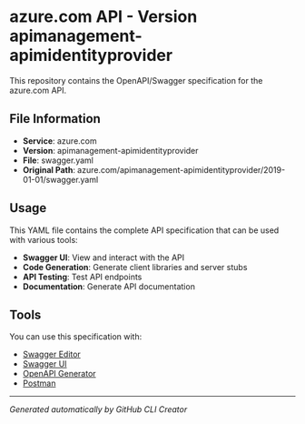 # azure.com API - Version apimanagement-apimidentityprovider

This repository contains the OpenAPI/Swagger specification for the azure.com API.

## File Information

- **Service**: azure.com
- **Version**: apimanagement-apimidentityprovider
- **File**: swagger.yaml
- **Original Path**: azure.com/apimanagement-apimidentityprovider/2019-01-01/swagger.yaml

## Usage

This YAML file contains the complete API specification that can be used with various tools:

- **Swagger UI**: View and interact with the API
- **Code Generation**: Generate client libraries and server stubs
- **API Testing**: Test API endpoints
- **Documentation**: Generate API documentation

## Tools

You can use this specification with:

- [Swagger Editor](https://editor.swagger.io/)
- [Swagger UI](https://swagger.io/tools/swagger-ui/)
- [OpenAPI Generator](https://openapi-generator.tech/)
- [Postman](https://www.postman.com/)

---

*Generated automatically by GitHub CLI Creator*
